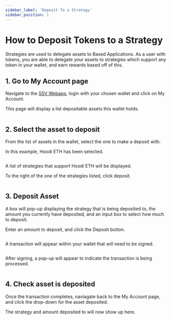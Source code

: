 ```yaml
---
sidebar_label: 'Deposit To a Strategy'
sidebar_position: 1
---
```


# How to Deposit Tokens to a Strategy 

Strategies are used to delegate assets to Based Applications. As a user with tokens, you are able to delegate your assets to strategies which support any token in your wallet, and earn rewards based off of this. 

## 1. Go to My Account page

Navigate to the [SSV Webapp](https://app.stage.ssv.network/account/my-delegations), login with your chosen wallet and click on My Account.

This page will display a list depositable assets this wallet holds. 

<div style={{ textAlign: 'center' }}>
  <img src="/img/deposit-to-strategy-1.jpeg" alt="" />
</div>

## 2. Select the asset to deposit

From the list of assets in the wallet, select the one to make a deposit with.

In this example, Hoodi ETH has been selected.

<div style={{ textAlign: 'center' }}>
  <img src="/img/deposit-to-strategy-2.jpeg" alt="" />
</div>

A list of strategies that support Hoodi ETH will be displayed. 

To the right of the one of the strategies listed, click deposit.

<div style={{ textAlign: 'center' }}>
  <img src="/img/deposit-to-strategy-3.jpeg" alt="" />
</div>

## 3. Deposit Asset 

A box will pop-up displaying the strategy that is being deposited to, the amount you currently have deposited, and an input box to select how much to deposit. 

Enter an amount to deposit, and click the Deposit button.

<div style={{ textAlign: 'center', width: '60%', margin: '0 auto' }}>
  <img src="/img/deposit-to-strategy-4.jpeg" alt="" />
</div>

A transaction will appear within your wallet that will need to be signed. 

<div style={{ textAlign: 'center', width: '30%', margin: '0 auto' }}>
  <img src="/img/deposit-to-strategy-5.jpeg" alt="" />
</div>

After signing, a pop-up will appear to indicate the transaction is being processed. 

<div style={{ textAlign: 'center', width: '60%', margin: '0 auto' }}>
  <img src="/img/deposit-to-strategy-6.jpeg" alt="" />
</div>

## 4. Check asset is deposited

Once the transaction completes, naviagate back to the My Account page, and click the drop-down for the asset deposited.

The strategy and amount deposited to will now show up here.

<div style={{ textAlign: 'center' }}>
  <img src="/img/deposit-to-strategy-7.jpeg" alt="" />
</div>